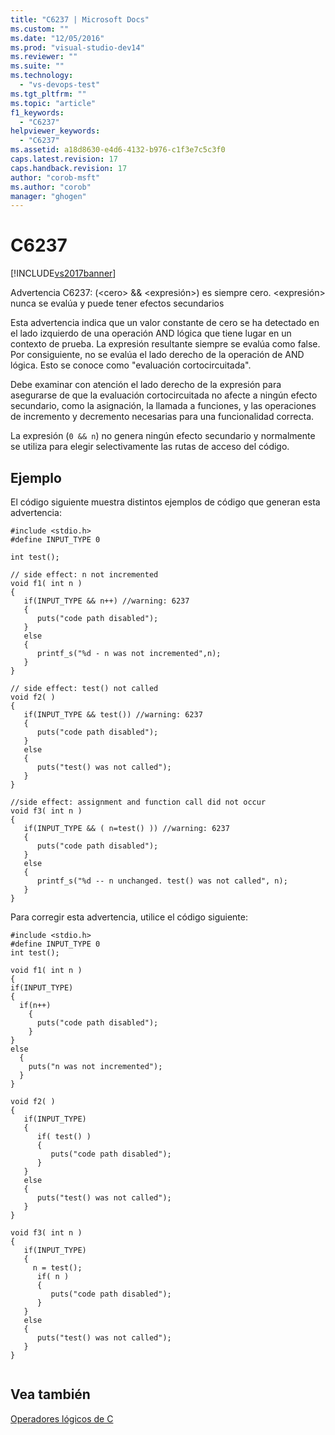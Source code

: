 ```yaml
---
title: "C6237 | Microsoft Docs"
ms.custom: ""
ms.date: "12/05/2016"
ms.prod: "visual-studio-dev14"
ms.reviewer: ""
ms.suite: ""
ms.technology: 
  - "vs-devops-test"
ms.tgt_pltfrm: ""
ms.topic: "article"
f1_keywords: 
  - "C6237"
helpviewer_keywords: 
  - "C6237"
ms.assetid: a18d8630-e4d6-4132-b976-c1f3e7c5c3f0
caps.latest.revision: 17
caps.handback.revision: 17
author: "corob-msft"
ms.author: "corob"
manager: "ghogen"
---
```

# C6237
[!INCLUDE[vs2017banner](../code-quality/includes/vs2017banner.md)]

Advertencia C6237: \(\<cero\> && \<expresión\>\) es siempre cero. \<expresión\> nunca se evalúa y puede tener efectos secundarios  
  
 Esta advertencia indica que un valor constante de cero se ha detectado en el lado izquierdo de una operación AND lógica que tiene lugar en un contexto de prueba.  La expresión resultante siempre se evalúa como false.  Por consiguiente, no se evalúa el lado derecho de la operación de AND lógica.  Esto se conoce como "evaluación cortocircuitada".  
  
 Debe examinar con atención el lado derecho de la expresión para asegurarse de que la evaluación cortocircuitada no afecte a ningún efecto secundario, como la asignación, la llamada a funciones, y las operaciones de incremento y decremento necesarias para una funcionalidad correcta.  
  
 La expresión \(`0 && n`\) no genera ningún efecto secundario y normalmente se utiliza para elegir selectivamente las rutas de acceso del código.  
  
## Ejemplo  
 El código siguiente muestra distintos ejemplos de código que generan esta advertencia:  
  
```  
#include <stdio.h>  
#define INPUT_TYPE 0  
  
int test();  
  
// side effect: n not incremented  
void f1( int n )  
{  
   if(INPUT_TYPE && n++) //warning: 6237  
   {  
      puts("code path disabled");  
   }  
   else  
   {  
      printf_s("%d - n was not incremented",n);  
   }  
}  
  
// side effect: test() not called  
void f2( )  
{  
   if(INPUT_TYPE && test()) //warning: 6237  
   {  
      puts("code path disabled");  
   }  
   else  
   {  
      puts("test() was not called");  
   }  
}  
  
//side effect: assignment and function call did not occur  
void f3( int n )  
{  
   if(INPUT_TYPE && ( n=test() )) //warning: 6237  
   {  
      puts("code path disabled");  
   }  
   else  
   {  
      printf_s("%d -- n unchanged. test() was not called", n);  
   }  
}  
```  
  
 Para corregir esta advertencia, utilice el código siguiente:  
  
```  
#include <stdio.h>  
#define INPUT_TYPE 0  
int test();  
  
void f1( int n )  
{  
if(INPUT_TYPE)  
{  
  if(n++)  
    {  
      puts("code path disabled");  
    }  
}  
else  
  {  
    puts("n was not incremented");  
  }  
}  
  
void f2( )  
{  
   if(INPUT_TYPE)  
   {  
      if( test() )  
      {  
         puts("code path disabled");  
      }  
   }  
   else  
   {  
      puts("test() was not called");  
   }  
}  
  
void f3( int n )  
{  
   if(INPUT_TYPE)  
   {  
     n = test();  
      if( n )  
      {  
         puts("code path disabled");  
      }  
   }  
   else  
   {  
      puts("test() was not called");  
   }  
}  
  
```  
  
## Vea también  
 [Operadores lógicos de C](/visual-cpp/c-language/c-logical-operators)
